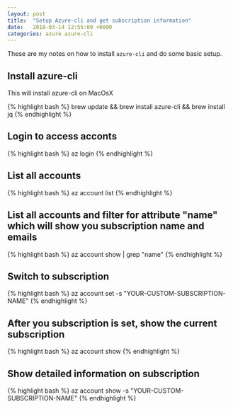 ```yaml
---
layout: post
title:  "Setup Azure-cli and get subscription information"
date:   2018-03-14 12:55:09 +0000
categories: azure azure-cli
---
```

These are my notes on how to install `azure-cli` and do some basic setup.

## Install azure-cli

This will install azure-cli on MacOsX

{% highlight bash %}
brew update && brew install azure-cli && brew install jq
{% endhighlight %}

## Login to access acconts

{% highlight bash %}
az login
{% endhighlight %}

## List all accounts

{% highlight bash %}
az account list
{% endhighlight %}

## List all accounts and filter for attribute "name" which will show you subscription name and emails

{% highlight bash %}
az account show | grep "name"
{% endhighlight %}

## Switch to subscription

{% highlight bash %}
az account set -s "YOUR-CUSTOM-SUBSCRIPTION-NAME"
{% endhighlight %}

## After you subscription is set, show the current subscription

{% highlight bash %}
az account show
{% endhighlight %}

## Show detailed information on subscription

{% highlight bash %}
az account show -s "YOUR-CUSTOM-SUBSCRIPTION-NAME"
{% endhighlight %}
